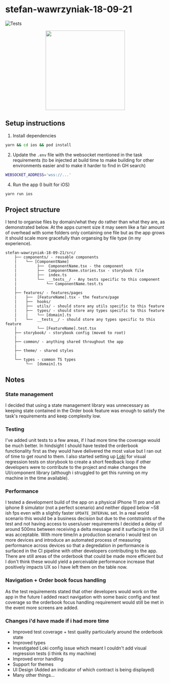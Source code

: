 # stefan-wawrzyniak-18-09-21

![Tests](https://github.com/stefanlw/stef-wawrzyniak-30-09-20/actions/workflows/main.yml/badge.svg)

<p align="center">
  <img width="250" src="https://github.com/stefanlw/stef-wawrzyniak-30-09-20/blob/17b64b5a1cb46e153134e33839fd29b573376496/Screen_Recording.gif" />
</p>

## Setup instructions


1. Install dependencies
```bash
yarn && cd ios && pod install
```
2. Update the `.env` file with the websocket mentioned in the task requirements (to be injected at build time to make building for other environments easier and to make it harder to find in GH search)
```bash
WEBSOCKET_ADDRESS='wss://...'
```
4. Run the app (I built for iOS)
```bash
yarn run ios
```

## Project structure

I tend to organise files by domain/what they do rather than what they are, as demonstrated below. At the apps current size it may seem like a fair amount of overhead with some folders only containing one file but as the app grows it should scale more gracefully than organsing by file type (in my experience).

```
stefan-wawrzyniak-18-09-21/src/
    ├── components/ - reusable components
    |    └── [ComponentName]
    |         ├──  ComponentName.tsx - the component
    |         ├──  ComponentName.stories.tsx - storybook file
    |         ├──  index.ts
    |         └──  __tests__/ - Any tests specific to this component
    |             └── ComponentName.test.ts
    |
    ├── features/ - features/pages
    |    ├──  [FeatureName].tsx - the feature/page
    |    ├──  hooks/
    |    ├──  utils/ - should store any utils specific to this feature
    |    ├──  types/ - should store any types specific to this feature
    |    |    └── [domain].ts
    |    └──  __tests__/ - should store any types specific to this feature
    |         └── [FeatureName].test.tsx
    ├── storybook/ - storybook config (moved to root)
    |
    ├── common/ - anything shared throughout the app
    |
    ├── theme/ - shared styles
    |
    └── types - common TS types
         └──  [domain].ts
```

## Notes

### State management

I decided that using a state management library was unnecessary as keeping state contained in the Order book feature was enough to satisfy the task's requirements and keep complexity low.

### Testing

I've added unit tests to a few areas, if I had more time the coverage would be much better. In hindsight I should have tested the orderbook functionality first as they would have delivered the most value but I ran out of time to get round to them. I also started setting up [Loki](https://loki.js.org/) for visual regression tests on storybook to create a short feedback loop if other developers were to contribute to the project and make changes the UI/component library (although i struggled to get this running on my machine in the time available).

### Performance

I tested a development build of the app on a physical iPhone 11 pro and an iphone 8 simulator (not a perfect scenario) and neither dipped below ~58 ish fps even with a slightly faster `UPDATE_INTERVAL` set. In a real world scenario this would be a business decision but due to the contstraints of the test and not having access to users/user requirements I decided a delay of around 500ms between receiving a delta message and it surfacing in the UI was acceptable. With more time/in a production scenario I would test on more devices and introduce an automated process of measuring performance across devices so that a degredation in performance is surfaced in the CI pipeline with other developers contributing to the app. There are still areas of the orderbook that could be made more efficient but I don't think these would yield a perceivable performance increase that positively impacts UX so I have left them on the table now.

### Navigation + Order book focus handling

As the test requirements stated that other developers would work on the app in the future I added react navigation with some basic config and test coverage so the orderbook focus handling requirement would still be met in the event more screens are added.

### Changes i'd have made if i had more time

- Improved test coverage + test quality particularly around the orderbook state
- Improved types
- Investigated Loki config issue which meant I couldn't add visual regression tests (i think its my machine)
- Improved error handling
- Support for themes
- UI Design (Added an indicator of which contract is being displayed)
- Many other things...
